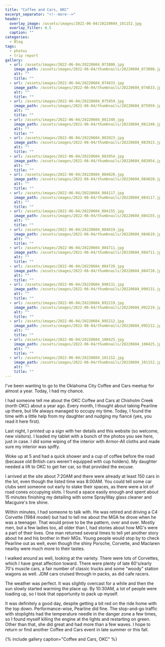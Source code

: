 ```yaml
---
title: "Coffee and Cars, OKC"
excerpt_separator: "<!--more-->"
header:
  overlay_image: /assets/images/2022-06-04/20220604_101152.jpg
  overlay_filter: 0.5 
  caption: ""
categories:
  - Blog
tags: 
  - photos
  - trip report
gallery: 
  - url: /assets/images/2022-06-04/20220604_073808.jpg
    image_path: /assets/images/2022-06-04/thumbnails/20220604_073808.jpg
    alt: ""
    title: ""
  - url: /assets/images/2022-06-04/20220604_074833.jpg
    image_path: /assets/images/2022-06-04/thumbnails/20220604_074833.jpg
    alt: ""
    title: ""
  - url: /assets/images/2022-06-04/20220604_075959.jpg
    image_path: /assets/images/2022-06-04/thumbnails/20220604_075959.jpg
    alt: ""
    title: ""
  - url: /assets/images/2022-06-04/20220604_081340.jpg
    image_path: /assets/images/2022-06-04/thumbnails/20220604_081340.jpg
    alt: ""
    title: ""
  - url: /assets/images/2022-06-04/20220604_083923.jpg
    image_path: /assets/images/2022-06-04/thumbnails/20220604_083923.jpg
    alt: ""
    title: ""
  - url: /assets/images/2022-06-04/20220604_083954.jpg
    image_path: /assets/images/2022-06-04/thumbnails/20220604_083954.jpg
    alt: ""
    title: ""
  - url: /assets/images/2022-06-04/20220604_084020.jpg
    image_path: /assets/images/2022-06-04/thumbnails/20220604_084020.jpg
    alt: ""
    title: ""
  - url: /assets/images/2022-06-04/20220604_084117.jpg
    image_path: /assets/images/2022-06-04/thumbnails/20220604_084117.jpg
    alt: ""
    title: ""
  - url: /assets/images/2022-06-04/20220604_084155.jpg
    image_path: /assets/images/2022-06-04/thumbnails/20220604_084155.jpg
    alt: ""
    title: ""
  - url: /assets/images/2022-06-04/20220604_084619.jpg
    image_path: /assets/images/2022-06-04/thumbnails/20220604_084619.jpg
    alt: ""
    title: ""
  - url: /assets/images/2022-06-04/20220604_084711.jpg
    image_path: /assets/images/2022-06-04/thumbnails/20220604_084711.jpg
    alt: ""
    title: ""
  - url: /assets/images/2022-06-04/20220604_084728.jpg
    image_path: /assets/images/2022-06-04/thumbnails/20220604_084728.jpg
    alt: ""
    title: ""
  - url: /assets/images/2022-06-04/20220604_090131.jpg
    image_path: /assets/images/2022-06-04/thumbnails/20220604_090131.jpg
    alt: ""
    title: ""
  - url: /assets/images/2022-06-04/20220604_092219.jpg
    image_path: /assets/images/2022-06-04/thumbnails/20220604_092219.jpg
    alt: ""
    title: ""
  - url: /assets/images/2022-06-04/20220604_095212.jpg
    image_path: /assets/images/2022-06-04/thumbnails/20220604_095212.jpg
    alt: ""
    title: ""
  - url: /assets/images/2022-06-04/20220604_100425.jpg
    image_path: /assets/images/2022-06-04/thumbnails/20220604_100425.jpg
    alt: ""
    title: ""
  - url: /assets/images/2022-06-04/20220604_101152.jpg
    image_path: /assets/images/2022-06-04/thumbnails/20220604_101152.jpg
    alt: ""
    title: ""
---
```


I've been wanting to go to the Oklahoma City Coffee and Cars meetup for almost a year.
Today, I had my chance.

<!--more-->

I had someone tell me about the OKC Coffee and Cars at Chisholm Creek (north OKC) about
a year ago. Every month, I thought about taking Pearline up there, but life always
managed to occupy my time. Today, I found the time with a little help from my daughter
and nudging my fiancé (yes, you read it here first).

Last night, I printed up a sign with her details and this website (so welcome, new
visitors). I loaded my tablet with a bunch of the photos you see here, just in case.
I did some wiping of the interior with Armor-All cloths and made sure my interior was
spiffy.

Woke up at 5 and had a quick shower and a cup of coffee before the road (because old British
cars weren't equipped with cup holders). My daughter needed a lift to OKC to get her car,
so that provided the excuse.

I arrived at the site about 7:20AM and there were already at least 150 cars in the lot, 
even though the listed time was 8:00AM. You could tell some car clubs sent someone out 
early to stake their spaces, as there were a lot of road cones occupying slots. I found 
a space easily enough and spent about 15 minutes finishing my detailing with some SprayWay 
glass cleaner and Macguire's tire shine.

Within minutes, I had someone to talk with. He was retired and driving a C4 Corvette (1984 model)
but had to tell me about the MGA he drove when he was a teenager. That would prove to be the
pattern, over and over. Mostly men, but a few ladies too, all older than I, had stories about
how MG's were a part of their lives. One man returned several times to tell yet another story
about he and his brother in their MGs. Young people would stop by to check Pearline out as well,
even though the shiny Porsche, Corvette, and Maclaren nearby were much more to their tastes.

I walked around as well, looking at the variety. There were lots of Corvettes, which I have
great affection toward. There were plenty of late 60's/early 70's muscle cars, a fair number
of classic trucks and some "woody" station wagons as well. JDM cars cruised through in packs, as
did cafe racers.

The weather was perfect. It was slightly overcast for a while and then the sun slowly started
warming the place up. By 10:30AM, a lot of people were loading up, so I took that opportunity
to pack up myself.

It was definitely a good day, despite getting a bit red on the ride home with the top down.
Performance-wise, Pearline did fine. The stop-and-go traffic with stoplights had the temperature
needle in the danger zone a few times, so I found myself killing the engine at the lights and
restarting on green. Other than that, she did great and had more than a few waves. I 
hope to return or find another Coffee and Cars event in late summer or this fall.

{% include gallery caption="Coffee and Cars, OKC" %}

